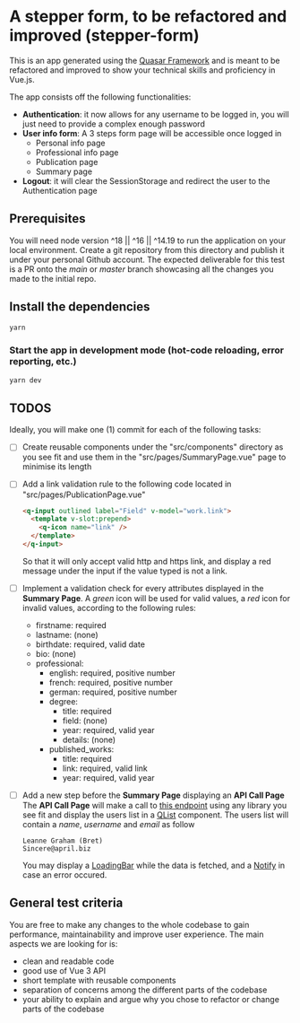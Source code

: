 # A stepper form, to be refactored and improved (stepper-form)

This is an app generated using the [Quasar Framework](https://quasar.dev/) and is meant to be refactored and improved to show your technical skills and proficiency in Vue.js.

The app consists off the following functionalities:

- **Authentication**: it now allows for any username to be logged in, you will just need to provide a complex enough password
- **User info form**: A 3 steps form page will be accessible once logged in
  - Personal info page
  - Professional info page
  - Publication page
  - Summary page
- **Logout**: it will clear the SessionStorage and redirect the user to the Authentication page

## Prerequisites

You will need node version ^18 || ^16 || ^14.19 to run the application on your local environment.
Create a git repository from this directory and publish it under your personal Github account. The expected deliverable for this test is a PR onto the _main_ or _master_ branch showcasing all the changes you made to the initial repo.

## Install the dependencies

```bash
yarn
```

### Start the app in development mode (hot-code reloading, error reporting, etc.)

```bash
yarn dev
```

## TODOS

Ideally, you will make one (1) commit for each of the following tasks:

- [ ] Create reusable components under the "src/components" directory as you see fit and use them in the "src/pages/SummaryPage.vue" page to minimise its length
- [ ] Add a link validation rule to the following code located in "src/pages/PublicationPage.vue"

  ```html
  <q-input outlined label="Field" v-model="work.link">
    <template v-slot:prepend>
      <q-icon name="link" />
    </template>
  </q-input>
  ```

  So that it will only accept valid http and https link, and display a red message under the input if the value typed is not a link.

- [ ] Implement a validation check for every attributes displayed in the **Summary Page**. A _green_ icon will be used for valid values, a _red_ icon for invalid values, according to the following rules:

  - firstname: required
  - lastname: (none)
  - birthdate: required, valid date
  - bio: (none)
  - professional:
    - english: required, positive number
    - french: required, positive number
    - german: required, positive number
    - degree:
      - title: required
      - field: (none)
      - year: required, valid year
      - details: (none)
    - published_works:
      - title: required
      - link: required, valid link
      - year: required, valid year

- [ ] Add a new step before the **Summary Page** displaying an **API Call Page**
      The **API Call Page** will make a call to [this endpoint](https://jsonplaceholder.typicode.com/users) using any library you see fit and display the users list in a [QList](https://quasar.dev/vue-components/list-and-list-items#qlist-api) component.
      The users list will contain a _name_, _username_ and _email_ as follow
  ```
  Leanne Graham (Bret)
  Sincere@april.biz
  ```
  You may display a [LoadingBar](https://quasar.dev/quasar-plugins/loading#installation) while the data is fetched, and a [Notify](https://quasar.dev/quasar-plugins/notify#notify-api) in case an error occured.

## General test criteria

You are free to make any changes to the whole codebase to gain performance, maintainability and improve user experience.
The main aspects we are looking for is:

- clean and readable code
- good use of Vue 3 API
- short template with reusable components
- separation of concerns among the different parts of the codebase
- your ability to explain and argue why you chose to refactor or change parts of the codebase

